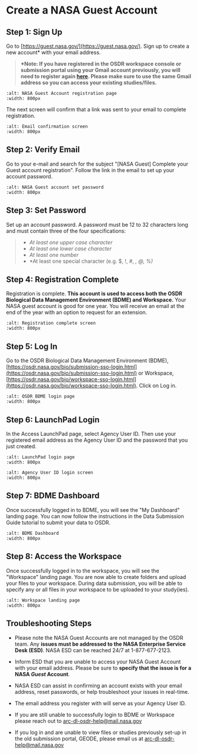 # Create a NASA Guest Account  

## Step 1: Sign Up  

Go to [https://guest.nasa.gov/](https://guest.nasa.gov/). Sign up to create a new account* with your email address.  

> **\*Note: If you have registered in the OSDR workspace console or submission portal using your Gmail account previously, you will need to register again [here](https://guest.nasa.gov/). Please make sure to use the same Gmail address so you can access your existing studies/files.**

```{image} ../../_static/images/nasa_guest_acct/nasa-guest-account-registration-page.png
:alt: NASA Guest Account registration page
:width: 800px
```
The next screen will confirm that a link was sent to your email to complete registration.  

```{image} ../../_static/images/nasa_guest_acct/nasa-guest-email-confirmation.jpg
:alt: Email confirmation screen
:width: 800px
```

## Step 2: Verify Email  

Go to your e-mail and search for the subject "[NASA Guest] Complete your Guest account registration". Follow the link in the email to set up your account password.  

```{image} ../../_static/images/nasa_guest_acct/nasa-guest-account-finish-registration.jpg
:alt: NASA Guest account set password
:width: 800px
```

## Step 3: Set Password  

Set up an account password. A password must be 12 to 32 characters long and must contain three of the four specifications:  

> - *At least one upper case character*  
> - *At least one lower case character*  
> - *At least one number*  
> - *At least one special character (e.g. $, !, #, *, @, %)*  

## Step 4: Registration Complete  

Registration is complete. **This account is used to access both the OSDR Biological Data Management Environment (BDME) and Workspace.** Your NASA guest account is good for one year. You will receive an email at the end of the year with an option to request for an extension.  

```{image} ../../_static/images/nasa_guest_acct/nasa-guest-account-registered.jpg
:alt: Registration complete screen
:width: 800px
```

## Step 5: Log In  

Go to the OSDR Biological Data Management Environment (BDME), [https://osdr.nasa.gov/bio/submission-sso-login.html](https://osdr.nasa.gov/bio/submission-sso-login.html) or Workspace, [https://osdr.nasa.gov/bio/workspace-sso-login.html](https://osdr.nasa.gov/bio/workspace-sso-login.html). Click on Log in.  

```{image} ../../_static/images/bdme/bdme-login-page.jpg
:alt: OSDR BDME login page
:width: 800px
```

## Step 6: LaunchPad Login  

In the Access LaunchPad page, select Agency User ID. Then use your registered email address as the Agency User ID and the password that you just created.  

```{image} ../../_static/images/nasa_guest_acct/launchpad-login.png
:alt: LaunchPad login page
:width: 800px
```

```{image} ../../_static/images/nasa_guest_acct/launchpad-login-agency-id.jpg
:alt: Agency User ID login screen
:width: 800px
```

## Step 7: BDME Dashboard  

Once successfully logged in to BDME, you will see the "My Dashboard" landing page. You can now follow the instructions in the Data Submission Guide tutorial to submit your data to OSDR.  

```{image} ../../_static/images/bdme/bdme-dashboard.png
:alt: BDME Dashboard
:width: 800px
```

## Step 8: Access the Workspace  

Once successfully logged in to the workspace, you will see the "Workspace" landing page. You are now able to create folders and upload your files to your workspace. During data submission, you will be able to specify any or all files in your workspace to be uploaded to your study(ies).  

```{image} ../../_static/images/osdr_workspace/osdr-workspace-landing-page.png
:alt: Workspace landing page
:width: 800px
```

## Troubleshooting Steps  

- Please note the NASA Guest Accounts are not managed by the OSDR team. Any **issues must be addressed to the NASA Enterprise Service Desk (ESD)**. NASA ESD can be reached 24/7 at 1-877-677-2123.  

- Inform ESD that you are unable to access your NASA Guest Account with your email address. Please be sure to **specify that the issue is for a NASA *Guest* Account**.  

- NASA ESD can assist in confirming an account exists with your email address, reset passwords, or help troubleshoot your issues in real-time.  

- The email address you register with will serve as your Agency User ID.  

- If you are still unable to successfully login to BDME or Workspace please reach out to [arc-dl-osdr-help@mail.nasa.gov](mailto:arc-dl-osdr-help@mail.nasa.gov)  

- If you log in and are unable to view files or studies previously set-up in the old submission portal, GEODE, please email us at [arc-dl-osdr-help@mail.nasa.gov](mailto:arc-dl-osdr-help@mail.nasa.gov)  
